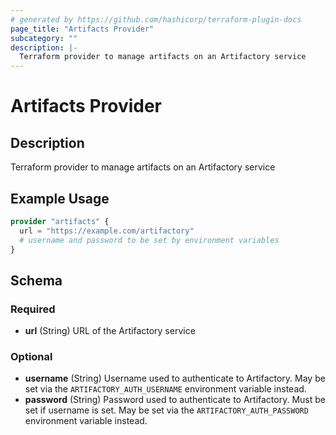 ```yaml
---
# generated by https://github.com/hashicorp/terraform-plugin-docs
page_title: "Artifacts Provider"
subcategory: ""
description: |-
  Terraform provider to manage artifacts on an Artifactory service
---
```


# Artifacts Provider

## Description

Terraform provider to manage artifacts on an Artifactory service

## Example Usage

```terraform
provider "artifacts" {
  url = "https://example.com/artifactory"
  # username and password to be set by environment variables
}
```

<!-- schema generated by tfplugindocs -->
## Schema

### Required

- **url** (String) URL of the Artifactory service

### Optional

- **username** (String) Username used to authenticate to Artifactory. May be set via the `ARTIFACTORY_AUTH_USERNAME` environment variable instead.
- **password** (String) Password used to authenticate to Artifactory. Must be set if username is set. May be set via the `ARTIFACTORY_AUTH_PASSWORD` environment variable instead.

